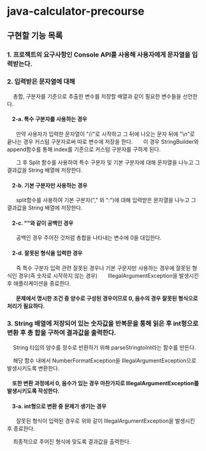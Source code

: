 # java-calculator-precourse

## 구현할 기능 목록

### 1. 프로젝트의 요구사항인 Console API를 사용해 사용자에게 문자열을 입력받는다.

### 2. 입력받은 문자열에 대해 

  &nbsp;&nbsp;&nbsp;&nbsp;총합, 구분자를 기준으로 추출한 변수를 저장할 배열과 같이 필요한 변수들을 선언한다.

  ####  &nbsp;&nbsp;&nbsp;&nbsp;2-a. 특수 구분자를 사용하는 경우

  &nbsp;&nbsp;&nbsp;&nbsp;&nbsp;&nbsp;만약 사용자가 입력한 문자열이 "//"로 시작하고 그 뒤에 나오는 문자 뒤에 "\n"로 끝나는 경우 커스텀 구분자로써 따로 변수에 저장을 한다.
  &nbsp;&nbsp;&nbsp;&nbsp;&nbsp;&nbsp;이 경우 StringBuilder와 append함수를 통해 index를 기준으로 커스텀 구분자를 구하게 된다.
  
  &nbsp;&nbsp;&nbsp;&nbsp;&nbsp;&nbsp;그 후 Split 함수를 사용하여 특수 구분자 및 기본 구분자에 대해 문자열을 나누고 그 결과값을 String 배열에 저장한다.

  ####  &nbsp;&nbsp;&nbsp;&nbsp;2-b. 기본 구분자만 사용하는 경우

  &nbsp;&nbsp;&nbsp;&nbsp;&nbsp;&nbsp;split함수를 사용하여 기본 구분자("," 와 ":")에 대해 입력받은 문자열을 나누고 그 결과값을 String 배열에 저장한다.
      
  ####  &nbsp;&nbsp;&nbsp;&nbsp;2-c. ""와 같이 공백인 경우

  &nbsp;&nbsp;&nbsp;&nbsp;&nbsp;&nbsp;공백인 경우 주어진 것처럼 총합을 나타내는 변수에 0을 대입한다.

  ####  &nbsp;&nbsp;&nbsp;&nbsp;2-d. 잘못된 형식을 입력한 경우

  &nbsp;&nbsp;&nbsp;&nbsp;&nbsp;&nbsp;즉 특수 구분자 입력 관련 잘못된 경우나 기본 구문자만 사용하는 경우에 잘못된 형식인 경우(즉 숫자로 시작하지 않는 경우) 
  &nbsp;&nbsp;&nbsp;&nbsp;&nbsp;&nbsp;IllegalArgumentException을 발생시킨 후 애플리케이션을 종료한다.

  #### &nbsp;&nbsp;&nbsp;&nbsp;&nbsp;&nbsp; 문제에서 명시한 조건 중 양수로 구성된 경우이므로 0, 음수의 경우 잘못된 형식으로 처리가 필요하다.

### 3. String 배열에 저장되어 있는 숫자값을 반복문을 통해 읽은 후 int형으로 변환 후 총 합을 구하여 결과값을 출력한다.

  &nbsp;&nbsp;&nbsp;&nbsp;String 타입의 양수를 정수로 반환하기 위해 parseStringtoInt라는 함수를 만든다.
  
  &nbsp;&nbsp;&nbsp;&nbsp;해당 함수 내에서 NumberFormatException을 IllegalArgumentException으로 발생시키도록 변환한다.
  
  #### &nbsp;&nbsp;&nbsp;&nbsp;또한 변환 과정에서 0, 음수가 있는 경우 마찬가지로 IllegalArgumentException를 발생시키도록 작성한다.

  ####  &nbsp;&nbsp;&nbsp;&nbsp;3-a. int형으로 변환 중 문제가 생기는 경우 
  
  &nbsp;&nbsp;&nbsp;&nbsp;&nbsp;&nbsp;잘못된 형식이 입력된 경우로 위와 같이 IllegalArgumentException을 발생시킨 후 종료한다.  



  

  &nbsp;&nbsp;&nbsp;&nbsp;최종적으로 주어진 형식에 맞도록 결과값을 출력한다.

    
